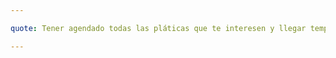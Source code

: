 ```yaml
---

quote: Tener agendado todas las pláticas que te interesen y llegar temprano para saber a dónde ir cada hora.

--- 
```

